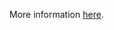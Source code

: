 More information [here](https://docs.prismacloud.io/en/enterprise-edition/policy-reference/build-integrity-policies/gitlab-policies/ensure-gitlab-commits-are-signed).
